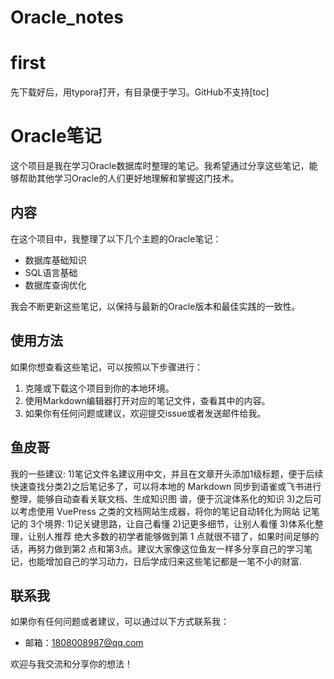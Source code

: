 # Oracle_notes

# first

先下载好后，用typora打开，有目录便于学习。GitHub不支持[toc]	

# Oracle笔记

这个项目是我在学习Oracle数据库时整理的笔记。我希望通过分享这些笔记，能够帮助其他学习Oracle的人们更好地理解和掌握这门技术。

## 内容

在这个项目中，我整理了以下几个主题的Oracle笔记：

- 数据库基础知识
- SQL语言基础
- 数据库查询优化

我会不断更新这些笔记，以保持与最新的Oracle版本和最佳实践的一致性。

## 使用方法

如果你想查看这些笔记，可以按照以下步骤进行：

1. 克隆或下载这个项目到你的本地环境。
2. 使用Markdown编辑器打开对应的笔记文件，查看其中的内容。
3. 如果你有任何问题或建议，欢迎提交issue或者发送邮件给我。

## 鱼皮哥

我的一些建议:
1)笔记文件名建议用中文，并且在文章开头添加1级标题，便于后续快速查找分类2)之后笔记多了，可以将本地的 Markdown 同步到语雀或飞书进行整理，能够自动查看关联文档、生成知识图
谱，便于沉淀体系化的知识
3)之后可以考虑使用 VuePress 之类的文档网站生成器，将你的笔记自动转化为网站
记笔记的 3个境界:
1)记关键思路，让自己看懂
2)记更多细节，让别人看懂
3)体系化整理，让别人推荐
绝大多数的初学者能够做到第 1 点就很不错了，如果时间足够的话，再努力做到第2 点和第3点。建议大家像这位鱼友一样多分享自己的学习笔记，也能增加自己的学习动力，日后学成归来这些笔记都是一笔不小的财富.

## 联系我

如果你有任何问题或者建议，可以通过以下方式联系我：

- 邮箱：1808008987@qq.com


欢迎与我交流和分享你的想法！
